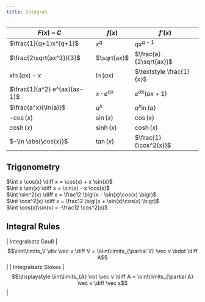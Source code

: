 ```yaml
---
title: Integral
---
```


|$F(x) - C$ | $f(x)$ | $f'(x)$ |
|----|----|---|
|$\frac{1}{q+1}x^{q+1}$ | $x^q$ | $qx^{q-1}$ |
|$\frac{2\sqrt{ax^3}}{3}$ | $\sqrt{ax}$ | $\frac{a}{2\sqrt{ax}}$|
|$x\ln(ax) -x$ | $\ln(ax)$ | $\textstyle \frac{1}{x}$|
|$\frac{1}{a^2} e^{ax}(ax- 1)$ | $x \cdot e^{ax}$ | $e^{ax}(ax+1)$ |
|$\frac{a^x}{\ln(a)}$ | $a^x$ | $a^x \ln(a)$ |
|$-\cos(x)$ | $\sin(x)$ | $\cos(x)$|
|$\cosh(x)$ | $\sinh(x)$ | $\cosh(x)$|
|$-\ln \abs{\cos(x)}$ | $\tan(x)$ | $\frac{1}{\cos^2(x)}$ |


## Trigonometry
$\int x \cos(x) \diff x = \cos(x) + x \sin(x)$<br>
$\int x \sin(x) \diff x = \sin(x) - x \cos(x)$<br>
$\int \sin^2(x) \diff x = \frac12 \bigl(x - \sin(x)\cos(x) \bigr)$<br>
$\int \cos^2(x) \diff x = \frac12 \bigl(x + \sin(x)\cos(x) \bigr)$<br>
$\int \cos(x)\sin(x) = -\frac12 \cos^2(x)$


## Integral Rules
| Integralsatz Gauß | $$\iiint\limits_V \div \vec v \diff V = \oiint\limits_{\partial V} \vec v \bdot \diff A$$ |
| Integralsatz Stokes | $$\displaystyle \iint\limits_{A} \rot \vec v \diff A = \oint\limits_{\partial A} \vec v \diff \vec s$$ |
